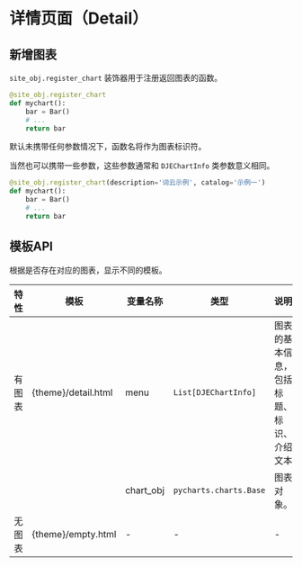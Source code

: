 # 详情页面（Detail）

## 新增图表

`site_obj.register_chart` 装饰器用于注册返回图表的函数。

```python
@site_obj.register_chart
def mychart():
    bar = Bar()
    # ...
    return bar
```

默认未携带任何参数情况下，函数名将作为图表标识符。

当然也可以携带一些参数，这些参数通常和 `DJEChartInfo` 类参数意义相同。

```python
@site_obj.register_chart(description='词云示例', catalog='示例一')
def mychart():
    bar = Bar()
    # ...
    return bar
```



## 模板API

根据是否存在对应的图表，显示不同的模板。

| 特性   | 模板                | 变量名称  | 类型                   | 说明                                     |
| ------ | ------------------- | --------- | ---------------------- | ---------------------------------------- |
| 有图表 | {theme}/detail.html | menu      | `List[DJEChartInfo]`   | 图表的基本信息，包括标题、标识、介绍文本 |
|        |                     | chart_obj | `pycharts.charts.Base` | 图表对象。                               |
| 无图表 | {theme}/empty.html  | -         | -                      | -                                        |

## 